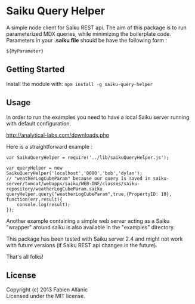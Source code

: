 Saiku Query Helper
==========

A simple node client for Saiku REST api. 
The aim of this package is to run parameterized MDX queries, while minimizing the boilerplate code.
Parameters in your **.saiku file** should be have the following form :

    ${MyParameter}

## Getting Started
Install the module with: `npm install -g saiku-query-helper`

## Usage
In order to run the examples you need to have a local Saiku server running with default configuration.

http://analytical-labs.com/downloads.php

Here is a straightforward example :

    var SaikuQueryHelper = require('../lib/saikuQueryHelper.js');
    
    var queryHelper = new SaikuQueryHelper('localhost','8080','bob','dylan');
    // "weatherLogCubeParam" because our query is saved in saiku-server/tomcat/webapps/saiku/WEB-INF/classes/saiku-repository/weatherLogCubeParam.saiku
    queryHelper.query("weatherLogCubeParam",true,{PropertyID: 10}, function(err,result){
        console.log(result);
    });


Another example containing a simple web server acting as a Saiku "wrapper" around saiku is also available in the "examples" directory.

This package has been tested with Saiku server 2.4 and might not work with future versions (if Saiku REST api changes in the future).

That's all folks!

## License
Copyright (c) 2013 Fabien Allanic  
Licensed under the MIT license.
